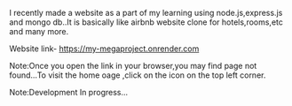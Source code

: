 I recently made a website as a part of my learning using node.js,express.js and mongo db..It is basically like airbnb website clone for hotels,rooms,etc and many more. 

Website link- https://my-megaproject.onrender.com

Note:Once you open the link in your browser,you may find page not found...To visit the home oage ,click on the icon on the top left corner.

Note:Development In progress...

